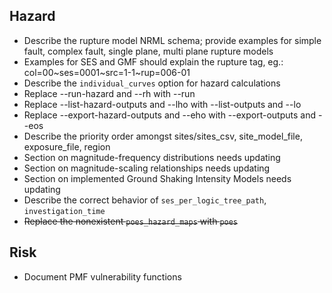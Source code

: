 Hazard
------

* Describe the rupture model NRML schema; provide examples for simple fault, complex fault, single plane, multi plane rupture models
* Examples for SES and GMF should explain the rupture tag, eg.: col=00~ses=0001~src=1-1~rup=006-01
* Describe the `individual_curves` option for hazard calculations
* Replace --run-hazard and --rh with --run
* Replace --list-hazard-outputs and --lho with --list-outputs and --lo
* Replace --export-hazard-outputs and --eho with --export-outputs and --eos
* Describe the priority order amongst sites/sites_csv, site_model_file, exposure_file, region
* Section on magnitude-frequency distributions needs updating
* Section on magnitude-scaling relationships needs updating
* Section on implemented Ground Shaking Intensity Models needs updating
* Describe the correct behavior of `ses_per_logic_tree_path`, `investigation_time`
* ~~Replace the nonexistent `poes_hazard_maps` with `poes`~~

Risk
----

* Document PMF vulnerability functions